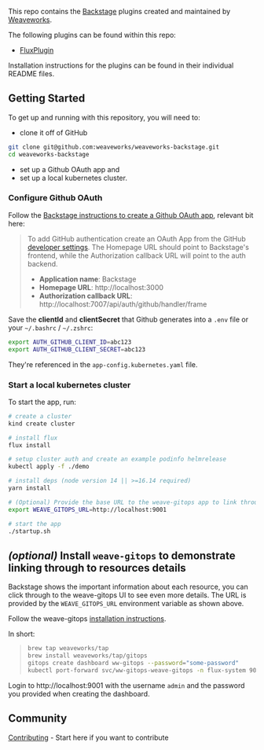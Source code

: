 This repo contains the [Backstage](https://backstage.io) plugins created and maintained by [Weaveworks](https://www.weave.works/).

The following plugins can be found within this repo:

- [FluxPlugin](https://github.com/weaveworks/weaveworks-backstage/blob/main/plugins/backstage-plugin-flux/)

Installation instructions for the plugins can be found in their individual README files.

##

## Getting Started

To get up and running with this repository, you will need to:

- clone it off of GitHub

```bash
git clone git@github.com:weaveworks/weaveworks-backstage.git
cd weaveworks-backstage
```

- set up a Github OAuth app and
- set up a local kubernetes cluster.

### Configure Github OAuth

Follow the [Backstage instructions to create a Github OAuth app](https://backstage.io/docs/auth/github/provider#create-an-oauth-app-on-github), relevant bit here:

> To add GitHub authentication create an OAuth App from the GitHub [developer settings](https://github.com/settings/developers). The Homepage URL should point to Backstage's frontend, while the Authorization callback URL will point to the auth backend.
>
> - **Application name**: Backstage
> - **Homepage URL**: http://localhost:3000
> - **Authorization callback URL**: http://localhost:7007/api/auth/github/handler/frame

Save the **clientId** and **clientSecret** that Github generates into a `.env` file or your `~/.bashrc` / `~/.zshrc`:

```bash
export AUTH_GITHUB_CLIENT_ID=abc123
export AUTH_GITHUB_CLIENT_SECRET=abc123
```

They're referenced in the `app-config.kubernetes.yaml` file.

### Start a local kubernetes cluster

To start the app, run:

```sh
# create a cluster
kind create cluster

# install flux
flux install

# setup cluster auth and create an example podinfo helmrelease
kubectl apply -f ./demo

# install deps (node version 14 || >=16.14 required)
yarn install

# (Optional) Provide the base URL to the weave-gitops app to link through from resources displayed in Backstage.
export WEAVE_GITOPS_URL=http://localhost:9001

# start the app
./startup.sh
```

## _(optional)_ Install `weave-gitops` to demonstrate linking through to resources details

Backstage shows the important information about each resource, you can click through to the weave-gitops UI to see even more details. The URL is provided by the `WEAVE_GITOPS_URL` environment variable as shown above.

Follow the weave-gitops [installation instructions](https://docs.gitops.weave.works/docs/next/open-source/getting-started/install-OSS/).

In short:

> ```sh
> brew tap weaveworks/tap
> brew install weaveworks/tap/gitops
> gitops create dashboard ww-gitops --password="some-password"
> kubectl port-forward svc/ww-gitops-weave-gitops -n flux-system 9001:9001
> ```

Login to http://localhost:9001 with the username `admin` and the password you provided when creating the dashboard.

## Community

[Contributing](https://github.com/weaveworks/weaveworks-backstage/blob/main/CONTRIBUTING.md) - Start here if you want to contribute
